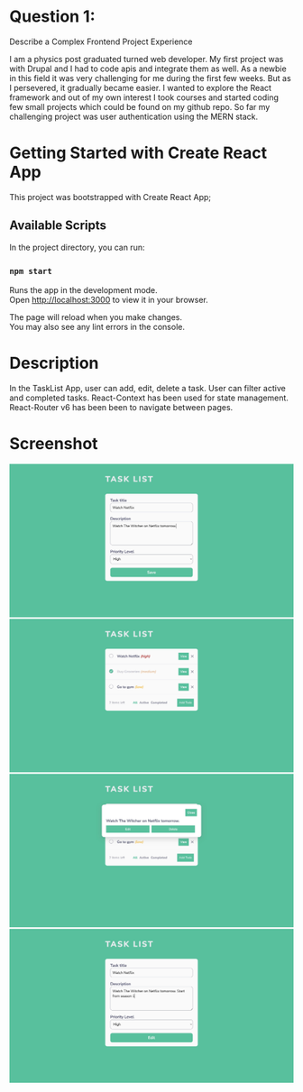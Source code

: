 # Question 1:

Describe a Complex Frontend Project Experience

I am a physics post graduated turned web developer. My first project was with Drupal and I had to code apis and integrate them as well. As a newbie in this field it was very challenging for me during the first few weeks. But as I persevered, it gradually became easier.
I wanted to explore the React framework and out of my own interest I took courses and started coding few small projects which could be found on my github repo.
So far my challenging project was user authentication using the MERN stack.

# Getting Started with Create React App

This project was bootstrapped with Create React App;

## Available Scripts

In the project directory, you can run:

### `npm start`

Runs the app in the development mode.\
Open [http://localhost:3000](http://localhost:3000) to view it in your browser.

The page will reload when you make changes.\
You may also see any lint errors in the console.

# Description

In the TaskList App, user can add, edit, delete a task.
User can filter active and completed tasks.
React-Context has been used for state management.
React-Router v6 has been been to navigate between pages.

# Screenshot

![](./screenshot-1.jpeg)
![](./screenshot-2.jpeg)
![](./screenshot-3.jpeg)
![](./screenshot-4.jpeg)
